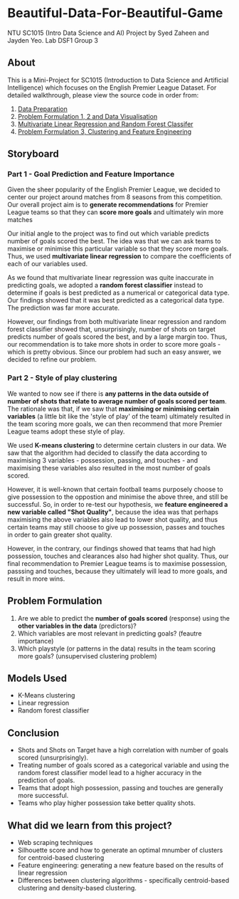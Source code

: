 # Beautiful-Data-For-Beautiful-Game
NTU SC1015 (Intro Data Science and AI) Project by Syed Zaheen and Jayden Yeo. Lab DSF1 Group 3 

## About

This is a Mini-Project for SC1015 (Introduction to Data Science and Artificial Intelligence) which focuses on the English Premier League Dataset. For detailed walkthrough, please view the source code in order from:

1. [Data Preparation](https://github.com/SyedZaheen/Beautiful-Data-For-Beautiful-Game/blob/main/Data%20Preparation.ipynb)
2. [Problem Formulation 1, 2 and Data Visualisation](https://github.com/SyedZaheen/Beautiful-Data-For-Beautiful-Game/blob/main/Problem%20formulation%201%20and%20Exploratory%20Data%20Analysis.ipynb)
3. [Multivariate Linear Regression and Random Forest Classifer](https://github.com/SyedZaheen/Beautiful-Data-For-Beautiful-Game/blob/main/Multivariate%20Linear%20regression%20and%20random%20forest%20classifier-2.ipynb)
4. [Problem Formulation 3, Clustering and Feature Engineering](https://github.com/SyedZaheen/Beautiful-Data-For-Beautiful-Game/blob/main/Clustering%20and%20feature%20engineering.ipynb)


## Storyboard

### Part 1 - Goal Prediction and Feature Importance

Given the sheer popularity of the English Premier League, we decided to center our project around matches from 8 seasons from this competition. Our overall project aim is to **generate recommendations** for Premier League teams so that they can **score more goals** and ultimately win more matches  

Our initial angle to the project was to find out which variable predicts number of goals scored the best. The idea was that we can ask teams to maximise or minimise this particular variable so that they score more goals. Thus, we used **multivariate linear regression** to compare the coefficients of each of our variables used.

As we found that multivariate linear regression was quite inaccurate in predicting goals, we adopted a **random forest classifier** instead to determine if goals is best predicted as a numerical or categorical data type. Our findings showed that it was best predicted as a categorical data type. The prediction was far more accurate.

However, our findings from both multivariate linear regression and random forest classifier showed that, unsurprisingly, number of shots on target predicts number of goals scored the best, and by a large margin too. Thus, our recommendation is to take more shots in order to score more goals - which is pretty obvious. Since our problem had such an easy answer, we decided to refine our problem. 

### Part 2 - Style of play clustering

We wanted to now see if there is **any patterns in the data outside of number of shots that relate to average number of goals scored per team**. The rationale was that, if we saw that **maximising or minimising certain variables** (a little bit like the 'style of play' of the team) ultimately resulted in the team scoring more goals, we can then recommend that more Premier League teams adopt these style of play.

We used **K-means clustering** to determine certain clusters in our data. We saw that the algorithm had decided to classify the data according to maximising 3 variables - possession, passing, and touches - and maximising these variables also resulted in the most number of goals scored. 

However, it is well-known that certain football teams purposely choose to give possession to the oppostion and minimise the above three, and still be successful. So, in order to re-test our hypothesis, we **feature engineered a new variable called "Shot Quality"**, because the idea was that perhaps maximising the above variables also lead to lower shot quality, and thus certain teams may still choose to give up possession, passes and touches in order to gain greater shot quality. 

However, in the contrary, our findings showed that teams that had high possession, touches and clearances also had higher shot quality. Thus, our final recommendation to Premier League teams is to maximise possession, passsing and touches, because they ultimately will lead to more goals, and result in more wins. 

## Problem Formulation

1. Are we able to predict the **number of goals scored** (response) using the **other variables in the data** (predictors)?
2. Which variables are most relevant in predicting goals? (feautre importance)
3. Which playstyle (or patterns in the data) results in the team scoring more goals? (unsupervised clustering problem)

## Models Used

- K-Means clustering
- Linear regression
- Random forest classifier

## Conclusion

- Shots and Shots on Target have a high correlation with number of goals scored (unsurprisingly).
- Treating number of goals scored as a categorical variable and using the random forest classifier model lead to a higher accuracy in the prediction of goals.
- Teams that adopt high possession, passing and touches are generally more successful.
- Teams who play higher possession take better quality shots. 

## What did we learn from this project?

- Web scraping techniques
- Silhouette score and how to generate an optimal mnumber of clusters for centroid-based clustering
- Feature engineering: generating a new feature based on the results of linear regression
- Differences between clustering algorithms - specifically centroid-based clustering and density-based clustering.


